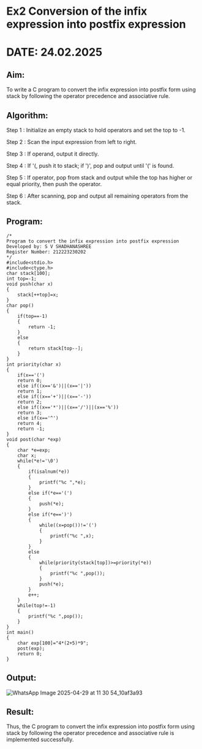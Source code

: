 # Ex2 Conversion of the infix expression into postfix expression
# DATE: 24.02.2025
## Aim:
To write a C program to convert the infix expression into postfix form using stack by following the operator precedence and associative rule.

## Algorithm:
Step 1 : Initialize an empty stack to hold operators and set the top to -1.

Step 2 : Scan the input expression from left to right.

Step 3 : If operand, output it directly.

Step 4 : If '(, push it to stack; if ')', pop and output until '(' is found.

Step 5 : If operator, pop from stack and output while the top has higher or equal priority, then push the operator.

Step 6 : After scanning, pop and output all remaining operators from the stack.

## Program:
```
/*
Program to convert the infix expression into postfix expression
Developed by: S V SHADHANASHREE
Register Number: 212223230202
*/
#include<stdio.h>
#include<ctype.h>
char stack[100];
int top=-1;
void push(char x)
{
    stack[++top]=x;
}
char pop()
{
    if(top==-1)
    {
        return -1;
    }
    else
    {
        return stack[top--];
    }
}
int priority(char x)
{
    if(x=='(')
    return 0;
    else if((x=='&')||(x=='|'))
    return 1;
    else if((x=='+')||(x=='-'))
    return 2;
    else if((x=='*')||(x=='/')||(x=='%'))
    return 3;
    else if(x=='^')
    return 4;
    return -1;
}
void post(char *exp)
{
    char *e=exp;
    char x;
    while(*e!='\0')
    {
        if(isalnum(*e))
        {
            printf("%c ",*e);
        }
        else if(*e=='(')
        {
            push(*e);
        }
        else if(*e==')')
        {
            while((x=pop())!='(')
            {
                printf("%c ",x);
            }
        }
        else
        {
            while(priority(stack[top])>=priority(*e))
            {
                printf("%c ",pop());
            }
            push(*e);
        }
        e++;
    }
    while(top!=-1)
    {
        printf("%c ",pop());
    }
}
int main()
{
    char exp[100]="4*(2+5)*9";
    post(exp);
    return 0;  
}
```
## Output:

![WhatsApp Image 2025-04-29 at 11 30 54_10af3a93](https://github.com/user-attachments/assets/5c21cef4-b09f-4c4d-9952-5f6241eb7fa4)

## Result:
Thus, the C program to convert the infix expression into postfix form using stack by following the operator precedence and associative rule is implemented successfully.
